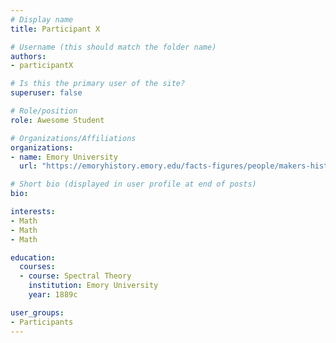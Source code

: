 ```yaml
---
# Display name
title: Participant X

# Username (this should match the folder name)
authors:
- participantX

# Is this the primary user of the site?
superuser: false

# Role/position
role: Awesome Student

# Organizations/Affiliations
organizations:
- name: Emory University
  url: "https://emoryhistory.emory.edu/facts-figures/people/makers-history/profiles/dooley.html"

# Short bio (displayed in user profile at end of posts)
bio: 

interests:
- Math
- Math
- Math

education:
  courses:
  - course: Spectral Theory
    institution: Emory University
    year: 1889c

user_groups:
- Participants
---
```


